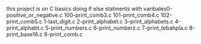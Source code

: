 this project is on C basics doing if else statments with varibales0-positive_or_negative.c
100-print_comb3.c
101-print_comb4.c
102-print_comb5.c
1-last_digit.c
2-print_alphabet.c
3-print_alphabets.c
4-print_alphabt.c
5-print_numbers.c
6-print_numberz.c
7-print_tebahpla.c
8-print_base16.c
9-print_comb.c
